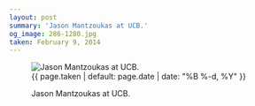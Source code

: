 ```yaml
---
layout: post
summary: 'Jason Mantzoukas at UCB.'
og_image: 286-1280.jpg
taken: February 9, 2014
---
```


<figure class="post">
 <img alt="Jason Mantzoukas at UCB." sizes="(min-width: 700px) 50vw, calc(100vw - 2rem)" src="{{ site.assets_url }}/286-640.jpg" srcset="{{ site.assets_url }}/286-1280.jpg 1280w, {{ site.assets_url }}/286-960.jpg 960w, {{ site.assets_url }}/286-640.jpg 640w, {{ site.assets_url }}/286-320.jpg 320w"/>
 <figcaption>
  <time>
   {{ page.taken | default: page.date | date: "%B %-d, %Y" }}
  </time>
  <p>
   Jason Mantzoukas at UCB.
  </p>
 </figcaption>
</figure>

